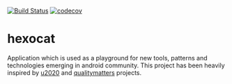 [![Build Status](https://travis-ci.org/ArazAbishov/hexocat-android.svg?branch=master)](https://travis-ci.org/ArazAbishov/hexocat-android)
[![codecov](https://codecov.io/gh/ArazAbishov/hexocat-android/branch/master/graph/badge.svg)](https://codecov.io/gh/ArazAbishov/hexocat-android)

# hexocat
Application which is used as a playground for new tools, patterns and technologies emerging in android community. This project has been heavily inspired by [u2020](https://github.com/JakeWharton/u2020) and [qualitymatters](https://github.com/artem-zinnatullin/qualitymatters) projects.

